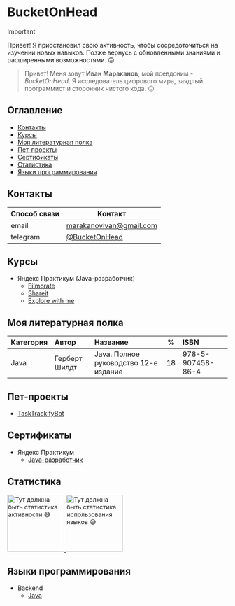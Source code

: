 # BucketOnHead

> [!IMPORTANT]   
> Привет! Я приостановил свою активность, чтобы сосредоточиться
> на изучении новых навыков. Позже вернусь с обновленными знаниями
> и расширенными возможностями. 🙃

> Привет! Меня зовут **Иван Мараканов**, мой псевдоним - *BucketOnHead*.
> Я исследователь цифрового мира, заядлый программист и сторонник
> чистого кода. 🙃

## Оглавление

- [Контакты](#контакты)
- [Курсы](#курсы)
- [Моя литературная полка](#моя-литературная-полка)
- [Пет-проекты](#пет-проекты)
- [Сертификаты](#сертификаты)
- [Статистика](#статистика)
- [Языки программирования](#языки-программирования)

## Контакты

| Способ связи | Контакт                                    |
|--------------|--------------------------------------------|  
| email        | <marakanovivan@gmail.com>                  |
| telegram     | [@BucketOnHead](https://t.me/BucketOnHead) | 

## Курсы

- Яндекс Практикум (Java-разработчик)
    - [Filmorate](https://github.com/BucketOnHead/java-filmorate)
    - [Shareit](https://github.com/BucketOnHead/java-shareit)
    - [Explore with me](https://github.com/BucketOnHead/java-explore-with-me)

## Моя литературная полка

| Категория | Автор         | Название                              | %  | ISBN              |
|-----------|:--------------|:--------------------------------------|----|:------------------|
| Java      | Герберт Шилдт | Java. Полное руководство 12-е издание | 18 | 978-5-907458-86-4 |

## Пет-проекты

- [TaskTrackifyBot](https://github.com/BucketOnHead/java-task-tracker-telegram-bot/tree/main)

## Сертификаты

- Яндекс Практикум
    - [Java-разработчик](.readme/certificates/yandex/java-developer.pdf)

## Статистика

<a href="https://github-readme-stats.vercel.app/api?username=BucketOnHead&show_icons=true&count_private=true"> 
  <img height='130' src="https://github-readme-stats.vercel.app/api?username=BucketOnHead&show_icons=true&count_private=true&hide=issues,contribs" alt="Тут должна быть статистика активности 😅"/>
</a>
<a href="https://github-readme-stats.vercel.app/api/top-langs/?username=BucketOnHead&layout=compact"> 
  <img height=130 src="https://github-readme-stats.vercel.app/api/top-langs/?username=BucketOnHead&layout=compact" alt="Тут должна быть статистика использования языков 😅"/> 
</a>

## Языки программирования

- Backend
    - [Java](https://github.com/BucketOnHead?tab=repositories&q=&type=&language=java&sort=)
